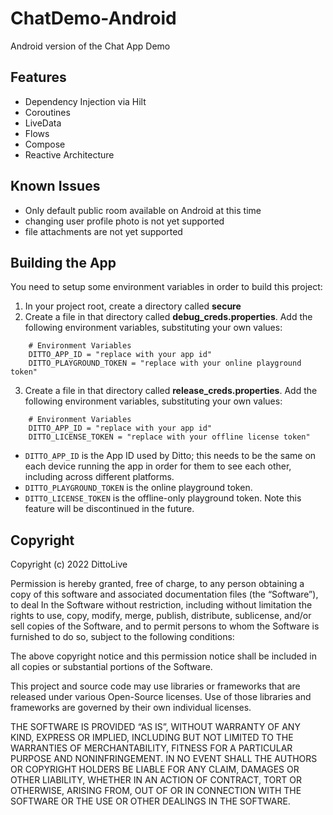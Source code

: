 # ChatDemo-Android
Android version of the Chat App Demo

## Features
- Dependency Injection via Hilt
- Coroutines
- LiveData
- Flows
- Compose
- Reactive Architecture

## Known Issues
- Only default public room available on Android at this time
- changing user profile photo is not yet supported
- file attachments are not yet supported

## Building the App

You need to setup some environment variables in order to build this project:

1. In your project root, create a directory called **secure**
2. Create a file in that directory called **debug_creds.properties**.
Add the following environment variables, substituting your own values:
```
    # Environment Variables  
    DITTO_APP_ID = "replace with your app id"  
    DITTO_PLAYGROUND_TOKEN = "replace with your online playground token"  
```
3. Create a file in that directory called **release_creds.properties**.
Add the following environment variables, substituting your own values:
```
    # Environment Variables  
    DITTO_APP_ID = "replace with your app id"  
    DITTO_LICENSE_TOKEN = "replace with your offline license token"  
```

* `DITTO_APP_ID` is the App ID used by Ditto; this needs to be the same on each device running the app in order for them to see each other, including across different platforms.
* `DITTO_PLAYGROUND_TOKEN` is the online playground token.
* `DITTO_LICENSE_TOKEN` is the offline-only playground token. Note this feature will be discontinued in the future.

 ## Copyright
Copyright (c) 2022 DittoLive

Permission is hereby granted, free of charge, to any person obtaining a copy
of this software and associated documentation files (the “Software”), to deal
In the Software without restriction, including without limitation the rights
to use, copy, modify, merge, publish, distribute, sublicense, and/or sell
copies of the Software, and to permit persons to whom the Software is
furnished to do so, subject to the following conditions:

The above copyright notice and this permission notice shall be included in
all copies or substantial portions of the Software.

This project and source code may use libraries or frameworks that are
released under various Open-Source licenses. Use of those libraries and
frameworks are governed by their own individual licenses.

THE SOFTWARE IS PROVIDED “AS IS”, WITHOUT WARRANTY OF ANY KIND, EXPRESS OR
IMPLIED, INCLUDING BUT NOT LIMITED TO THE WARRANTIES OF MERCHANTABILITY,
FITNESS FOR A PARTICULAR PURPOSE AND NONINFRINGEMENT. IN NO EVENT SHALL THE
AUTHORS OR COPYRIGHT HOLDERS BE LIABLE FOR ANY CLAIM, DAMAGES OR OTHER
LIABILITY, WHETHER IN AN ACTION OF CONTRACT, TORT OR OTHERWISE, ARISING FROM,
OUT OF OR IN CONNECTION WITH THE SOFTWARE OR THE USE OR OTHER DEALINGS IN
THE SOFTWARE.
